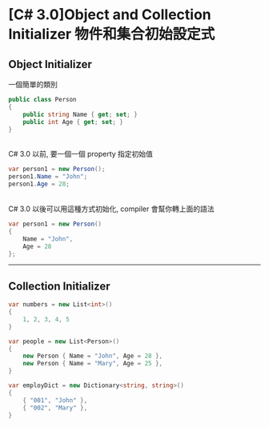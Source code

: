 # [C# 3.0]Object and Collection Initializer 物件和集合初始設定式

## Object Initializer

一個簡單的類別
```csharp
public class Person
{
    public string Name { get; set; }
    public int Age { get; set; }
}
```

<br/>C# 3.0 以前, 要一個一個 property 指定初始值
```csharp
var person1 = new Person();
person1.Name = "John";
person1.Age = 28;
```

<br/>C# 3.0 以後可以用這種方式初始化, compiler 會幫你轉上面的語法
```csharp
var person1 = new Person()
{
    Name = "John",
    Age = 28
};
```

---

## Collection Initializer

```csharp
var numbers = new List<int>()
{
    1, 2, 3, 4, 5
}
```

```csharp
var people = new List<Person>()
{
    new Person { Name = "John", Age = 28 },
    new Person { Name = "Mary", Age = 25 },
}
```

```csharp
var employDict = new Dictionary<string, string>()
{
    { "001", "John" },
    { "002", "Mary" },
}
```